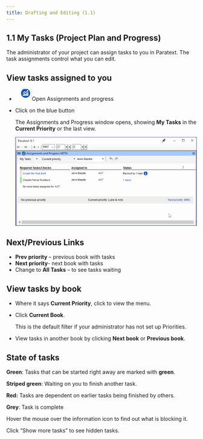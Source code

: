 ```yaml
---
title: Drafting and Editing (1.1)
---
```

## 1.1 My Tasks  (Project Plan and Progress)

The administrator of your project can assign tasks to you in Paratext. The task assignments control what you can edit.

## View tasks assigned to you

-   ![](media/9c6773b2653dfd507ecbec0fd0936b7b.png)Open Assignments and progress
-   Click on the blue button

    The Assignments and Progress window opens, showing **My Tasks** in the **Current Priority** or the last view.

    ![](media/20bad269ca95f26709b19224ef499847.png)

## Next/Previous Links

-   **Prev priority** – previous book with tasks
-   **Next priority**- next book with tasks
-   Change to **All Tasks** – to see tasks waiting

## View tasks by book

-   Where it says **Current Priority**, click to view the menu.
-   Click **Current Book**.

    This is the default filter if your administrator has not set up Priorities.

-   View tasks in another book by clicking **Next book** or **Previous book**.

## State of tasks

**Green**: Tasks that can be started right away are marked with **green**.

**Striped green**: Waiting on you to finish another task.

**Red:** Tasks are dependent on earlier tasks being finished by others.

**Grey**: Task is complete

Hover the mouse over the information icon to find out what is blocking it.

Click “Show more tasks” to see hidden tasks.






